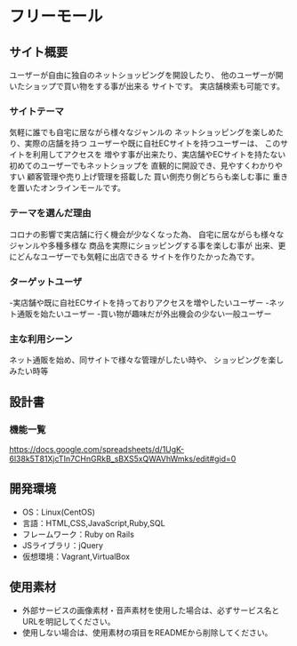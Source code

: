 # フリーモール

## サイト概要
ユーザーが自由に独自のネットショッピングを開設したり、
他のユーザーが開いたショップで買い物をする事が出来る
サイトです。
実店舗検索も可能です。

### サイトテーマ
気軽に誰でも自宅に居ながら様々なジャンルの
ネットショッピングを楽しめたり、実際の店舗を持つ
ユーザーや既に自社ECサイトを持つユーザーは、
このサイトを利用してアクセスを
増やす事が出来たり、実店舗やECサイトを持たない
初めてのユーザーでもネットショップを
直観的に開設でき、見やすくわかりやすい
顧客管理や売り上げ管理を搭載した
買い側売り側どちらも楽しむ事に
重きを置いたオンラインモールです。

### テーマを選んだ理由
コロナの影響で実店舗に行く機会が少なくなった為、
自宅に居ながらも様々なジャンルや多種多様な
商品を実際にショッピングする事を楽しむ事が
出来、更にどんなユーザーでも気軽に出店できる
サイトを作りたかった為です。


### ターゲットユーザ
-実店舗や既に自社ECサイトを持っておりアクセスを増やしたいユーザー
-ネット通販を始たいユーザー
-買い物が趣味だが外出機会の少ない一般ユーザー

### 主な利用シーン
ネット通販を始め、同サイトで様々な管理がしたい時や、
ショッピングを楽しみたい時等

## 設計書

### 機能一覧
<https://docs.google.com/spreadsheets/d/1UgK-6l38k5T81XjcTIn7CHnGRkB_sBXS5xQWAVhWmks/edit#gid=0>

## 開発環境
- OS：Linux(CentOS)
- 言語：HTML,CSS,JavaScript,Ruby,SQL
- フレームワーク：Ruby on Rails
- JSライブラリ：jQuery
- 仮想環境：Vagrant,VirtualBox

## 使用素材
- 外部サービスの画像素材・音声素材を使用した場合は、必ずサービス名とURLを明記してください。
- 使用しない場合は、使用素材の項目をREADMEから削除してください。